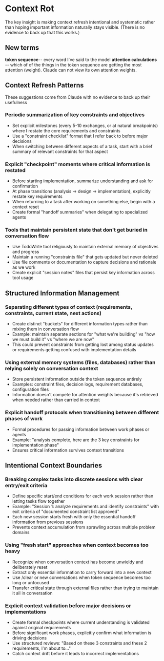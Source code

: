 # Context Rot
The key insight is making context refresh intentional and systematic rather than hoping important information naturally stays visible.  (There is no evidence to back up that this works.)

## New terms
**token sequence**-- every word I've said to the model
**attention calculations** -- which of of the things in the token sequence are getting the most attention (weight).  Claude can not view its own attention weights.


## Context Refresh Patterns
These suggestions come from Claude with no evidence to back up their usefulness

### Periodic summarization of key constraints and objectives
- Set explicit milestones (every 5-10 exchanges, or at natural breakpoints) where I restate the core requirements and constraints
- Use a "constraint checklist" format that I refer back to before major decisions
- When switching between different aspects of a task, start with a brief summary of relevant constraints for that aspect

### Explicit "checkpoint" moments where critical information is restated
- Before starting implementation, summarize understanding and ask for confirmation
- At phase transitions (analysis → design → implementation), explicitly restate key requirements
- When returning to a task after working on something else, begin with a context reset
- Create formal "handoff summaries" when delegating to specialized agents

### Tools that maintain persistent state that don't get buried in conversation flow
- Use TodoWrite tool religiously to maintain external memory of objectives and progress
- Maintain a running "constraints file" that gets updated but never deleted
- Use file comments or documentation to capture decisions and rationale as we work
- Create explicit "session notes" files that persist key information across tool usage


## Structured Information Management

### Separating different types of context (requirements, constraints, current state, next actions)
- Create distinct "buckets" for different information types rather than mixing them in conversation flow
- Example: maintain separate sections for "what we're building" vs "how we must build it" vs "where we are now"
- This could prevent constraints from getting lost among status updates or requirements getting confused with implementation details

### Using external memory systems (files, databases) rather than relying solely on conversation context
- Store persistent information outside the token sequence entirely
- Examples: constraint files, decision logs, requirement databases, configuration files
- Information doesn't compete for attention weights because it's retrieved when needed rather than carried in context

### Explicit handoff protocols when transitioning between different phases of work
- Formal procedures for passing information between work phases or agents
- Example: "analysis complete, here are the 3 key constraints for implementation phase"
- Ensures critical information survives context transitions


## Intentional Context Boundaries

### Breaking complex tasks into discrete sessions with clear entry/exit criteria
- Define specific start/end conditions for each work session rather than letting tasks flow together
- Example: "Session 1: analyze requirements and identify constraints" with exit criteria of "documented constraint list approved"
- Each new session starts fresh with only the essential handoff information from previous sessions
- Prevents context accumulation from sprawling across multiple problem domains

### Using "fresh start" approaches when context becomes too heavy
- Recognize when conversation context has become unwieldy and deliberately reset
- Extract only essential information to carry forward into a new context
- Use /clear or new conversations when token sequence becomes too long or unfocused
- Transfer critical state through external files rather than trying to maintain it all in conversation

### Explicit context validation before major decisions or implementations
- Create formal checkpoints where current understanding is validated against original requirements
- Before significant work phases, explicitly confirm what information is driving decisions
- Use structured reviews: "Based on these 3 constraints and these 2 requirements, I'm about to..."
- Catch context drift before it leads to incorrect implementations



